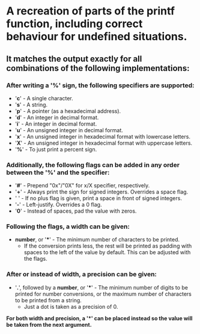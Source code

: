 # A recreation of parts of the printf function, including correct behaviour for undefined situations.

## It matches the output exactly for all combinations of the following implementations:

### After writing a '%' sign, the following specifiers are supported:
- '**c**' - A single character.
- '**s**' - A string.
- '**p**' - A pointer (as a hexadecimal address).
- '**d**' - An integer in decimal format.
- '**i**' - An integer in decimal format.
- '**u**' - An unsigned integer in decimal format.
- '**x**' - An unsigned integer in hexadecimal format with lowercase letters.
- '**X**' - An unsigned integer in hexadecimal format with uppercase letters.
- '**%**' - To just print a percent sign.

### Additionally, the following flags can be added in any order between the '%' and the specifier:
- '**#**' - Prepend "0x"/"0X" for x/X specifier, respectively.
- '**+**' - Always print the sign for signed integers. Overrides a space flag.
- ' ' - If no plus flag is given, print a space in front of signed integers.
- '**-**' - Left-justify. Overrides a 0 flag.
- '**0**' - Instead of spaces, pad the value with zeros.

### Following the flags, a width can be given:
- **number**, or '**\***' - The minimum number of characters to be printed.
  - If the conversion prints less, the rest will be printed as padding with spaces to the left of the value by default. This can be adjusted with the flags.

### After or instead of width, a precision can be given:
- '**.**', followed by a **number**, or '**\***' - The minimum number of digits to be printed for number conversions, or the maximum number of characters to be printed from a string.
  - Just a dot is taken as a precision of 0.

**For both width and precision, a '*' can be placed instead so the value will be taken from the next argument.**
